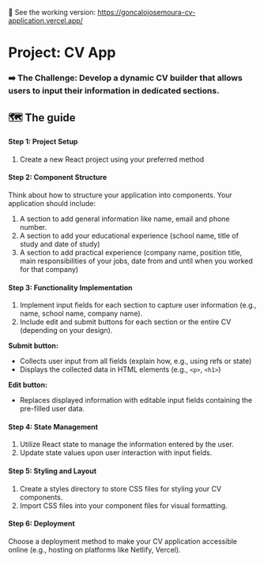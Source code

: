 👐 See the working version: https://goncalojosemoura-cv-application.vercel.app/

# Project: CV App
### ➡️ The Challenge: Develop a dynamic CV builder that allows users to input their information in dedicated sections.
## 🗺 The guide
#### Step 1: Project Setup
1. Create a new React project using your preferred method

#### Step 2: Component Structure
Think about how to structure your application into components. Your application should include:
1. A section to add general information like name, email and phone number.
2. A section to add your educational experience (school name, title of study and date of study)
3. A section to add practical experience (company name, position title, main responsibilities of your jobs, date from and until when you worked for that company)

#### Step 3: Functionality Implementation
1. Implement input fields for each section to capture user information (e.g., name, school name, company name).
2. Include edit and submit buttons for each section or the entire CV (depending on your design).

  **Submit button:**
  - Collects user input from all fields (explain how, e.g., using refs or state)
  - Displays the collected data in HTML elements (e.g., `<p>`, `<h1>`)

  **Edit button:**
  - Replaces displayed information with editable input fields containing the pre-filled user data.

#### Step 4: State Management
1. Utilize React state to manage the information entered by the user.
2. Update state values upon user interaction with input fields.

#### Step 5: Styling and Layout
1. Create a styles directory to store CSS files for styling your CV components.
2. Import CSS files into your component files for visual formatting.

#### Step 6: Deployment
Choose a deployment method to make your CV application accessible online (e.g., hosting on platforms like Netlify, Vercel).
